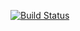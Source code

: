 <!-- Protected Link -->
[![Build Status](http://localhost:8089/me/my-views/view/all/job/FinancialDiary/badge/icon?style=flat-square)](http://localhost:8089/me/my-views/view/all/job/FinancialDiary/) 
